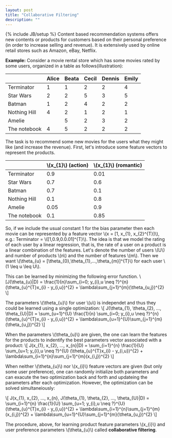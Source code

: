 ```yaml
---
layout: post
title: "Collaborative Filtering"
description: ""
---
```

{% include JB/setup %}
Content based recommendation systems offers new contents or products for customers based on their personal preference (in order to increase selling and revenue). It is extensively used by online retail stores such as Amazon, eBay, Netflix.

**Example:** Consider a movie rental store which has some movies rated by some users, organized in a table as follows(illustration):

|              | Alice | Beata | Cecil | Dennis | Emily |
|--------------|-------|-------|-------|--------|-------|
| Terminator   | 1     | 1     | 2     | 2      | 4     |
| Star Wars    | 2     | 2     | 5     | 3      | 5     |
| Batman       | 1     | 2     | 4     | 2      | 2     |
| Nothing Hill | 4     | 2     | 1     | 2      | 1     |
| Amelie       |       | 5     | 2     | 3      | 2     |
| The notebook | 4     | 5     | 2     | 2      | 2     |

The task is to recommend some new movies for the users what they might like (and increase the revenue).
First, let's introduce some feature vectors to represent the products.

|              | \\(x_{1}\\) (action) | \\(x_{1}\\) (romantic) |
|--------------|----------------------|------------------------|
| Terminator   | 0.9                  | 0.01                   |
| Star Wars    | 0.7                  | 0.6                    |
| Batman       | 0.7                  | 0.1                    |
| Nothing Hill | 0.1                  | 0.8                    |
| Amelie       | 0.05                 | 0.9                    |
| The notebook | 0.1                  | 0.85                   |

So, if we include the usual constant 1 for the bias parameter then each movie can be represented by a feature vector \\(x = [1, x_{1}, x_{2}^{T}]\\), e.g.: Terminator = \\([1,0.9,0.0.01]^{T}\\).
The idea is that we model the rating of each user by a linear regression, that is, the rate of a user on a product is a linear combination of the features. Let's denote the number of users \\(U\\) and number of products \\(n\\) and the number of features \\(m\\). Then we want \\(\theta_{u} = [\theta_{0},\theta_{1},...,\theta_{m}]^{T}\\) for each user \\(1 \leq u \leq U\\).

This can be learned by minimizing the following error function.
\\[J(\theta_{u}|D) = \frac{1}{n}\sum_{i=0; y_{i},u \neq ?}^{n}(\theta_{u}^{T}x_{i} - y_{i,u})^{2} + \lambda\sum_{j=1}^{m}(\theta_{u,j})^{2} \\]

The parameters \\(\theta_{u}\\) for user \\(u\\) is independet and thus they could be learned using a single optimization:
\\[ J(\theta_{1}, \theta_{2}, ..., \theta_{U}|D) = \sum_{u=1}^{U} \frac{1}{n} \sum_{i=0; y_{i},u \neq ?}^{n} (\theta_{u}^{T}x_{i} - y_{i,u})^{2} + \lambda\sum_{u=1}^{U}\sum_{j=1}^{m}(\theta_{u,j})^{2}  \\]

When the parameters \\(\theta_{u}\\) are given, the one can learn the features for the products to indentify the best parameters vector associated with a product:
\\[ J(x_{1}, x_{2}, ..., x_{n}|D) = \sum_{i=1}^{n} \frac{1}{U} \sum_{u=1; y_{i},u \neq ?}^{U} (\theta_{u}^{T}x_{i} - y_{i,u})^{2} + \lambda\sum_{i=1}^{n}\sum_{j=1}^{m}(x_{i,j})^{2}  \\]

When neither \\(\theta_{u}\\) nor \\(x_{i}\\) feature vectors are given (but only some user preference), one can randomly initialize both parameters and can exacute the two optimization back and forth and updateing the parameters after each optimization. However, the optimization can be solved simultaneiously: 

\\[ J(x_{1}, x_{2}, ..., x_{n}, J(\theta_{1}, \theta_{2}, ..., \theta_{U}|D) = \sum_{i=1}^{n} \frac{1}{U} \sum_{u=1; y_{i},u \neq ?}^{U} (\theta_{u}^{T}x_{i} - y_{i,u})^{2} + \lambda\sum_{i=1}^{n}\sum_{j=1}^{m}(x_{i,j})^{2} + \lambda\sum_{u=1}^{U}\sum_{j=1}^{m}(\theta_{u,j})^{2}  \\]

The procedure, above, for learning product feature parameters \\(x_{i}\\) and user preference parameters \\(\theta_{u}\\) called **collaborative filtering**. 